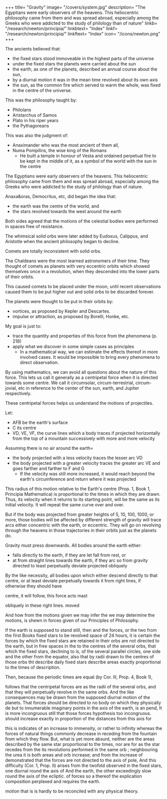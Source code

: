 +++
title= "Gravity"
image= "/covers/system.jpg"
description= "The Egyptians were early observers of the heavens. This heliocentric philosophy came from them and was spread abroad, especially among the Greeks who were addicted to the study of philology than of nature"
linkb= "/research/newton/principia/"
linkbtext= "Index"
linkf= "/research/newton/principia/"
linkftext= "Index"
icon= "/icons/newton.png"
+++

The ancients believed that:
- the fixed stars stood immoveable in the highest parts of the universe
- under the fixed stars the planets were carried about the sun
- the earth, as one of the planets, described an annual course about the sun, 
- by a diurnal motion it was in the mean time revolved about its own axis
- the sun, as the common fire which served to warm the whole, was fixed in the centre of the universe.

This was the philosophy taught by:
- Philolans
- Aristarchus of Samos
- Plato in his riper years
- the Pythagoreans

This was also the judgment of:
- Anaximander who was the most ancient of them all, 
- Numa Pompilins, the wise king of the Romans
  - He built a temple in honour of Vesta and ordained perpetual fire to be kept in the middle of it, as a symbol of the world with the sun in the centre

The Egyptians were early observers of the heavens. This heliocentric philosophy came from them and was spread abroad, especially among the Greeks who were addicted to the study of philology than of nature. 

<!-- , derived
their first, as well as soundest, notions of philosophy
and in the vestal

ceremonies we yet trace the ancient spirit of the Egyptians ; for it was their way to deliver their mysteries, that is, their philosophy of things
above the vulgar way of thinking, under the veil of religious rites and may hieroglyphic symbols. -->


Anaxa&oras, Democritus, etc, did began the idea that:
- the earth was the centre of the world, and
- the stars revolved towards the west around the earth<!--  quiescent in tk^ centre, some at a swifter, others at a slower rate. -->

Both sides agreed that the motions of the celestial bodies were performed in spaces free of resistance. 

The whimsical solid orbs were later added by Eudoxus, Calippus, and Aristotle when the ancient philosophy began to decline<!--  nlace to the new prevailing fictions of the Greeks -->.

Comets are totally inconsistent with solid orbs. 

<!-- But. above all things, the phenomena and to give means consist to decline, of comets can by no with the notion of solid orbs. --> 

The Chaldeans were the most learned astronomers of their time. They thought of comets as planets with very eccentric orbits which showed themselves once in a revolution, when they descended into the lower parts of their orbits.

This caused comets to be placed under the moon, until recent observations caused them to be put higher out and solid orbs to be discarded forever. 

<!-- (which of ancient times before had been numbered among the celestial bodies) as a particular sort of plan
which, describing , presented themselves to our view only by turns, viz., 

And as it was the unavoidable consequence of the hypothesis of solid orbs, while it prevailed, that the comets should be thrust down below the moon, so no sooner had the late observations of astronomers restored the comets to their ancient places in the higher heavens, but these celestial spaces were at once cleared of the incurnbrance of solid orbs, which by these observations were broke into pieces, and discarded for ever. -->

The planets were thought to be put in their orbits by:
- vortices, as proposed by Kepler and Descartes.
- impulse or attraction, as proposed by Borelli, Honke, etc. 

<!-- and others of our nation for, from the laws of motion, it is most certain that these effects must proceed from the action of some force or other. -->

<!-- Whence it was that the planets came to be retained within any certain bounds in these free spaces, and to be drawn off from the rectilinear courses, which, left to themselves, they should have pursued, into regular revolutions in curvilinear orbits, are questions which we do not know how the ancients explained and probably it was to give some sort of satisfaction were introduced.

to this difficulty that solid orbs -->

<!-- The later philosophers pretend to account for it either by the action of certain vortices, as Kepler and Des Cartes ; or by some other principle of  -->

My goal is just to:
- trace the quantity and properties of this force from the phenomena (p. 218)
- apply what we discover in some simple cases as principles
  - In a mathematical way, we can estimate the effects thereof in more involved cases. It would be impossible to bring every phenomena to direct observation.

By using mathematics, we can avoid all questions about the nature of this force. This lets us call it generally as a <!-- , which cannot be understood to determine by any hypothesis. and therefore call it by the general name of a --> centripetal force when it is directed towards some centre.<!-- , as it is a force which is  --> We call it circumsolar, circum-terrestrial, circum-jovial, etc in reference to the center of the sun, earth, and Jupiter respectively. 

These centripetal forces helps us understand the motions of projectiles. 

<!-- and as it regards more particularly a body in that centre, we call it 
 and
in like manner in respect of other central bodies.
That by means of centripetal forces the planets may be retained in cer
we may easily understand, if we consider 

the motions of projectiles
for a stone projected is by the pressure of its own
 (p. 75, 76, 77)
tain orbits, weight forced out of the rectilinear path, which by the projection alone it should have pursued, and made to describe a curve line in the air and through that crooked way is at last brought down to the ground and the greater the velocity is with which it is projected, the farther it goes before it falls to the earth.

We may therefore suppose the velocity to be so increased, that it it would describe an arc of
arrived at the earth, till 1, 2, 5, 10, 100.
1000 miles before at last, exceeding the limits of the earth, it should pass quite by without touching it. -->

Let:

- AFB be the earth's surface
- C its centre
- VD, VE, VF, the curve lines which a body traces if projected horizontally from the top of a mountain successively with more and
more velocity 

<!-- tarded by the (p.400) little or and, because  -->

<!-- The celestial motions are scarcely retarded by outer space, 
no resistance of the spaces in which they are performed, to keep up the parity of cases,  -->

Assuming there is no air around the earth= <!-- or at least that it is endowed with little or no power
of resisting and for the same reason tl a*=  -->
- the body projected with a less velocity traces the lesser arc VD
- the body projected with a greater velocity traces the greater arc VE and goes farther and farther to F and G
  - If the velocity was still more increased, it would reach beyond the earth's circumference and return where it was projected

This radius of this motion relative to the Earth's centre (Prop. 1, Book 1, Principia Mathematica) is proportional to the times in which they are drawn. Thus, its velocity when it returns to its starting point, will be the same as its initial velocity. It will repeat the same curve over and over.

But if the body was projected from greater heights of 5, 10, 100, 1000, or more, those bodies will be affected by different strength of gravity will trace arcs either concentric with the earth, or eccentric. They will go on revolving through the heavens in those trajectories in their orbits just as the planets do.

<!-- As when a stone is projected obliquely, that is, any way but in the per
pendicular direction, the perpetual deflection thereof towards the earth
from the right line in which it was projected is a proof of its gravitation
to the earth, no less certain than its direct descent when only suffered to
fall freely from rest so the deviation of bodies
moving in free spaces
from and perpetual deflection therefrom towards any place, is a sure indication of the existence of some force which from all quarters
impels those bodies towards that place.
rectilinear paths, -->

Gravity must press downwards. All bodies around the earth either:
- falls directly to the earth, if they are let fall from rest, or
- at from straight lines towards the earth, if they arc so from gravity directed to least perpetually deviate projected obliquely

By the like necessity, all bodies upon which either descend directly to that centre, or at least deviate perpetually towards it from right lines, if otherwise they should have 

centre, it will follow,
this force acts
mast

obliquely in these right lines.
moved

And how from the motions given we may infer the
we may determine the motions, is shewn in
forces given
of our Principles of Philosophy.

If the earth is supposed to stand still, then 
and the
forces, or
the two
from the
first Books
fixed stars to be revolved
space of 24 hours, it is certain the forces by which
the fixed stars are retained in their orbs are not directed to the earth, but
in free spaces in the
to the
centres of the several orbs, that
which the fixed
stars, declining to
is,
of the several parallel circles,
one side and the other from the equator,
also that by radii drawn to the centres of those orbs tht
describe daily
fixed stars describe areas exactly proportional to the times of description.

Then, because the periodic times are equal (by Cor. Ill, Prop. 4, Book 1),

follows that the centripetal forces are as the radii of the several orbs,
and that they will perpetually revolve in the same orbs. And the like
consequences may be drawn from the supposed diurnal motion of the
planets.
That
forces should be directed to no body on which they physically de
but
to innumerable imaginary points in the axis of the earth, is an
pend,
It is more incongruous still that those forces
hypothesis too incongruous.
should increase exactly in proportion of the distances from this axis for

this is indicates of an increase to immensity, or rather to infinity whereas the forces of natural things commonly decrease in receding from the fountain from which they flow. But, what is yet more absurd, neither
are the areas described by the same star proportional to the times, nor are
for as the star recedes from the
its revolutions performed in the same orb
;
neighbouring
the urea
it is
both areas and orb increase; and from the increase of
demonstrated that the forces are not directed to the axis of
pole,
And
this difficulty (Cor. 1, Prop. II) arises from the twofold
observed in the fixed stars, one diurnal round the axis of
And
the earth, the other exceedingly slow round the axis of the ecliptic.
of
forces
so
a
thereof
the explication
composition
perplexed and
requires
the earth.


motion that
is
is hardly to be reconciled with any physical theory.

